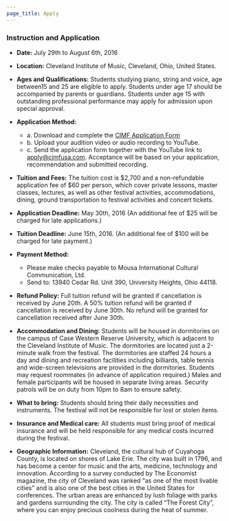 ```yaml
---
page_title: Apply
---
```


### Instruction and Application

- **Date:** July 29th to August 6th, 2016

- **Location:** Cleveland Institute of Music, Cleveland, Ohio, United States.

- **Ages and Qualifications:** Students studying piano, string and voice, age between15 and 25 are eligible to apply. Students under age 17 should be accompanied by parents or guardians. Students under age 15 with outstanding professional performance may apply for admission upon special approval. 

- **Application Method:** 
  - a. Download and complete the [CIMF Application Form](http://static.cimfusa.com/pdf/application-en-version.pdf)
  - b. Upload your audition video or audio recording to YouTube. 
  - c. Send the application form together with the YouTube link to apply@cimfusa.com. Acceptance will be based on your application, recommendation and submitted recording. 

- **Tuition and Fees:** The tuition cost is $2,700 and a non-refundable application fee of $60 per person, which cover private lessons, master classes, lectures, as well as other festival activities, accommodations, dining, ground transportation to festival activities and concert tickets. 

- **Application Deadline:** May 30th, 2016 (An additional fee of $25 will be charged for late applications.) 

- **Tuition Deadline:** June 15th, 2016. (An additional fee of $100 will be charged for late payment.)

- **Payment Method:** 
    - Please make checks payable to Mousa International Cultural Communication, Ltd. 
    - Send to: 13940 Cedar Rd. Unit 390, University Heights, Ohio 44118.

- **Refund Policy:** Full tuition refund will be granted if cancellation is received by June 20th. A 50% tuition refund will be granted if cancellation is received by June 30th. No refund will be granted for cancellation received after June 30th. 

- **Accommodation and Dining:** Students will be housed in dormitories on the campus of Case Western Reserve University, which is adjacent to the Cleveland Institute of Music. The dormitories are located just a 2-minute walk from the festival. The dormitories are staffed 24 hours a day and dining and recreation facilities including billiards, table tennis and wide-screen televisions are provided in the dormitories. Students may request roommates (in advance of application required.) Males and female participants will be housed in separate living areas. Security patrols will be on duty from 10pm to 8am to ensure safety.

- **What to bring:** Students should bring their daily necessities and instruments. The festival will not be responsible for lost or stolen items. 

- **Insurance and Medical care:** All students must bring proof of medical insurance and will be held responsible for any medical costs incurred during the festival. 

- **Geographic Information:** Cleveland, the cultural hub of Cuyahoga County, is located on shores of Lake Erie. The city was built in 1796, and has become a center for music and the arts, medicine, technology and innovation. According to a survey conducted by The Economist magazine, the city of Cleveland was ranked “as one of the most livable cities” and is also one of the best cities in the United States for conferences. The urban areas are enhanced by lush foliage with parks and gardens surrounding the city. The city is called “The Forest City”, where you can enjoy precious coolness during the heat of summer. 
